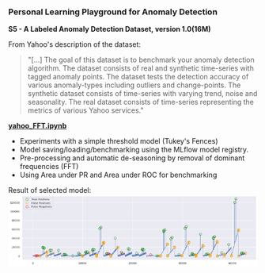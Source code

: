 ### Personal Learning Playground for Anomaly Detection

**S5 - A Labeled Anomaly Detection Dataset, version 1.0(16M)**

From Yahoo's description of the dataset: 
> "[...] The goal of this dataset is to benchmark your anomaly detection algorithm. The dataset consists of real and synthetic time-series with tagged anomaly points. The dataset tests the detection accuracy of various anomaly-types including outliers and change-points. The synthetic dataset consists of time-series with varying trend, noise and seasonality. The real dataset consists of time-series representing the metrics of various Yahoo services."



**[yahoo_FFT.ipynb](https://nbviewer.jupyter.org/github/Teetertater/anomaly_detection_practice/blob/master/yahoo_FFT.ipynb#File-imports-and-EDA)**  
- Experiments with a simple threshold model (Tukey's Fences)  
- Model saving/loading/benchmarking using the MLflow model registry.  
- Pre-processing and automatic de-seasoning by removal of dominant frequencies (FFT)   
- Using Area under PR and Area under ROC for benchmarking  

Result of selected model:
![Results](images/result.png)

